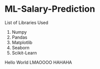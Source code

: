 # ML-Salary-Prediction

List of Libraries Used
1. Numpy
2. Pandas
3. Matplotlib
4. Seaborn
5. Scikit-Learn

Hello World
LMAOOOO HAHAHA
